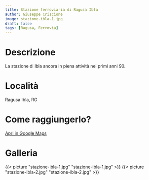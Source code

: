 ```yaml
---
title: Stazione ferroviaria di Ragusa Ibla
author: Giuseppe Criscione
image: stazione-ibla-1.jpg
draft: false
tags: [Ragusa, Ferrovia]
---
```


# Descrizione
La stazione di Ibla ancora in piena attività nei primi anni 90.
# Località
Ragusa Ibla, RG 

# Come raggiungerlo?
[Apri in Google Maps](https://www.google.it/maps/dir//36.9310465,14.7506796/@36.9310819,14.7500118,219m/data=!3m1!1e3!4m2!4m1!3e2)

# Galleria


{{< picture "stazione-ibla-1.jpg" "stazione-ibla-1.jpg" >}}
{{< picture "stazione-ibla-2.jpg" "stazione-ibla-2.jpg" >}}